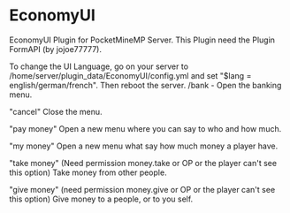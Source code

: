 # EconomyUI
EconomyUI Plugin for PocketMineMP Server. This Plugin need the Plugin FormAPI (by jojoe77777).

To change the UI Language, go on your server to /home/server/plugin_data/EconomyUI/config.yml and set "$lang = english/german/french". Then reboot the server.
/bank - Open the banking menu.

"cancel" Close the menu.

"pay money" Open a new menu where you can say to who and how much.

"my money" Open a new menu what say how much money a player have.

"take money" (Need permission money.take or OP or the player can't see this option) Take money from other people.

"give money" (need permission money.give or OP or the player can't see this option) Give money to a people, or to you self.
